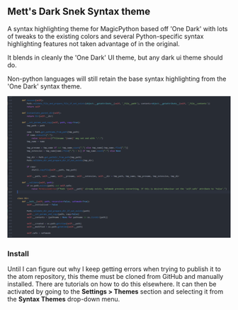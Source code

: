 ## Mett's Dark Snek Syntax theme

A syntax highlighting theme for MagicPython based off 'One Dark' with lots of tweaks to the existing colors and several Python-specific syntax highlighting features not taken advantage of in the original.

It blends in cleanly the 'One Dark' UI theme, but any dark ui theme should do.

Non-python languages will still retain the base syntax highlighting from the 'One Dark' syntax theme.


![dark-snek-syntax](MettDarkSnek.PNG)


### Install

Until I can figure out why I keep getting errors when trying to publish it to the atom repository, this theme must be cloned from GitHub and manually installed. There are tutorials on how to do this elsewhere. It can then be activated by going to the __Settings > Themes__ section and selecting it from the __Syntax Themes__ drop-down menu.
